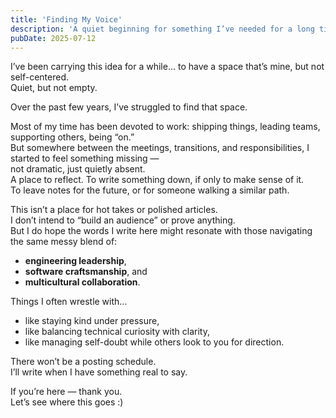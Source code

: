 ```yaml
---
title: 'Finding My Voice'
description: 'A quiet beginning for something I’ve needed for a long time.'
pubDate: 2025-07-12
---
```


I’ve been carrying this idea for a while... to have a space that’s mine, but not self-centered.  
Quiet, but not empty.

Over the past few years, I’ve struggled to find that space.

Most of my time has been devoted to work: shipping things, leading teams, supporting others, being “on.”  
But somewhere between the meetings, transitions, and responsibilities, I started to feel something missing —  
not dramatic, just quietly absent.  
A place to reflect. To write something down, if only to make sense of it.  
To leave notes for the future, or for someone walking a similar path.

This isn’t a place for hot takes or polished articles.  
I don’t intend to “build an audience” or prove anything.  
But I do hope the words I write here might resonate with those navigating the same messy blend of:

- **engineering leadership**,
- **software craftsmanship**, and
- **multicultural collaboration**.

Things I often wrestle with...

- like staying kind under pressure,
- like balancing technical curiosity with clarity,
- like managing self-doubt while others look to you for direction.

There won’t be a posting schedule.  
I’ll write when I have something real to say.

If you’re here — thank you.  
Let’s see where this goes :)
